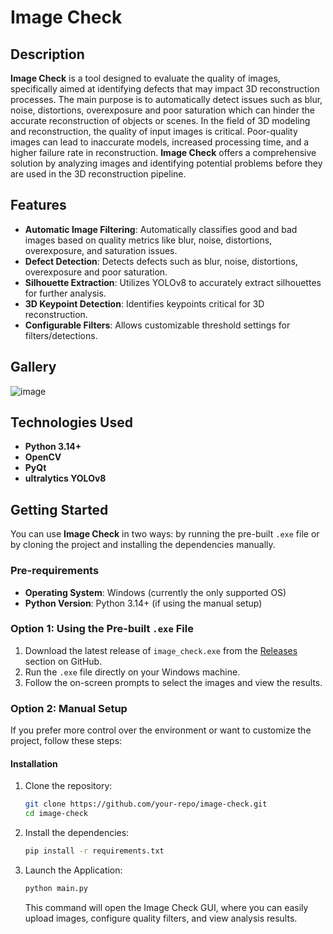 # Image Check

## Description

**Image Check** is a tool designed to evaluate the quality of images, specifically aimed at identifying defects that may impact 3D reconstruction processes. The main purpose is to automatically detect issues such as blur, noise, distortions, overexposure and poor saturation which can hinder the accurate reconstruction of objects or scenes.
In the field of 3D modeling and reconstruction, the quality of input images is critical. Poor-quality images can lead to inaccurate models, increased processing time, and a higher failure rate in reconstruction. **Image Check** offers a comprehensive solution by analyzing images and identifying potential problems before they are used in the 3D reconstruction pipeline.

## Features

- **Automatic Image Filtering**: Automatically classifies good and bad images based on quality metrics like blur, noise, distortions, overexposure, and saturation issues.
- **Defect Detection**: Detects defects such as blur, noise, distortions, overexposure and poor saturation.
- **Silhouette Extraction**: Utilizes YOLOv8 to accurately extract silhouettes for further analysis.
- **3D Keypoint Detection**: Identifies keypoints critical for 3D reconstruction.
- **Configurable Filters**: Allows customizable threshold settings for filters/detections.

## Gallery

![image](https://github.com/user-attachments/assets/990cd967-38ef-4a39-885b-e872afd5546c)


## Technologies Used

- **Python 3.14+**
- **OpenCV**
- **PyQt**
- **ultralytics YOLOv8**

## Getting Started

You can use **Image Check** in two ways: by running the pre-built `.exe` file or by cloning the project and installing the dependencies manually.

### Pre-requirements

- **Operating System**: Windows (currently the only supported OS)
- **Python Version**: Python 3.14+ (if using the manual setup)

### Option 1: Using the Pre-built `.exe` File

1. Download the latest release of `image_check.exe` from the [Releases](https://github.com/BartoszChmura/Image_Check/releases) section on GitHub.
2. Run the `.exe` file directly on your Windows machine.
3. Follow the on-screen prompts to select the images and view the results.

### Option 2: Manual Setup

If you prefer more control over the environment or want to customize the project, follow these steps:

#### Installation

1. Clone the repository:

   ```bash
   git clone https://github.com/your-repo/image-check.git
   cd image-check

2. Install the dependencies:

   ```bash
   pip install -r requirements.txt

3. Launch the Application:

    ```bash
    python main.py
    ````` 

    This command will open the Image Check GUI, where you can easily upload images, configure quality filters, and view analysis results.
   
